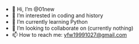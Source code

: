 - 👋 Hi, I’m @01new
- 👀 I’m interested in coding and history
- 🌱 I’m currently learning Python
- 💞️ I’m looking to collaborate on (currently nothing)
- 📫 How to reach me: yfw19991027@gmail.com

<!---
01Noob/01Noob is a ✨ special ✨ repository because its `README.md` (this file) appears on your GitHub profile.
You can click the Preview link to take a look at your changes.
--->
